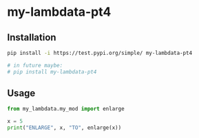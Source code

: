 # my-lambdata-pt4


## Installation


```sh
pip install -i https://test.pypi.org/simple/ my-lambdata-pt4

# in future maybe:
# pip install my-lambdata-pt4
```

## Usage

```py
from my_lambdata.my_mod import enlarge

x = 5
print("ENLARGE", x, "TO", enlarge(x))
```



